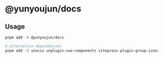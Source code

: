 # @yunyoujun/docs

## Usage

```bash
pnpm add -D @yunyoujun/docs

# alternative dependencies
pnpm add -D unocss unplugin-vue-components vitepress-plugin-group-icons @shikijs/vitepress-twoslash
```
